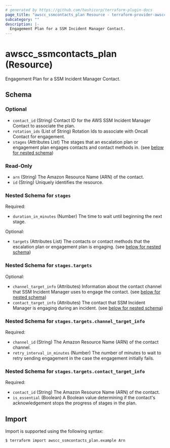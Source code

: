 ```yaml
---
# generated by https://github.com/hashicorp/terraform-plugin-docs
page_title: "awscc_ssmcontacts_plan Resource - terraform-provider-awscc"
subcategory: ""
description: |-
  Engagement Plan for a SSM Incident Manager Contact.
---
```


# awscc_ssmcontacts_plan (Resource)

Engagement Plan for a SSM Incident Manager Contact.



<!-- schema generated by tfplugindocs -->
## Schema

### Optional

- `contact_id` (String) Contact ID for the AWS SSM Incident Manager Contact to associate the plan.
- `rotation_ids` (List of String) Rotation Ids to associate with Oncall Contact for engagement.
- `stages` (Attributes List) The stages that an escalation plan or engagement plan engages contacts and contact methods in. (see [below for nested schema](#nestedatt--stages))

### Read-Only

- `arn` (String) The Amazon Resource Name (ARN) of the contact.
- `id` (String) Uniquely identifies the resource.

<a id="nestedatt--stages"></a>
### Nested Schema for `stages`

Required:

- `duration_in_minutes` (Number) The time to wait until beginning the next stage.

Optional:

- `targets` (Attributes List) The contacts or contact methods that the escalation plan or engagement plan is engaging. (see [below for nested schema](#nestedatt--stages--targets))

<a id="nestedatt--stages--targets"></a>
### Nested Schema for `stages.targets`

Optional:

- `channel_target_info` (Attributes) Information about the contact channel that SSM Incident Manager uses to engage the contact. (see [below for nested schema](#nestedatt--stages--targets--channel_target_info))
- `contact_target_info` (Attributes) The contact that SSM Incident Manager is engaging during an incident. (see [below for nested schema](#nestedatt--stages--targets--contact_target_info))

<a id="nestedatt--stages--targets--channel_target_info"></a>
### Nested Schema for `stages.targets.channel_target_info`

Required:

- `channel_id` (String) The Amazon Resource Name (ARN) of the contact channel.
- `retry_interval_in_minutes` (Number) The number of minutes to wait to retry sending engagement in the case the engagement initially fails.


<a id="nestedatt--stages--targets--contact_target_info"></a>
### Nested Schema for `stages.targets.contact_target_info`

Required:

- `contact_id` (String) The Amazon Resource Name (ARN) of the contact.
- `is_essential` (Boolean) A Boolean value determining if the contact's acknowledgement stops the progress of stages in the plan.

## Import

Import is supported using the following syntax:

```shell
$ terraform import awscc_ssmcontacts_plan.example Arn
```
